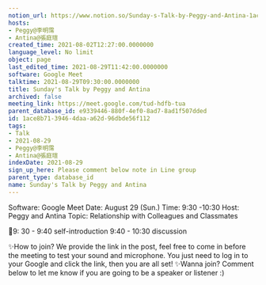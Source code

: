 ```yaml
---
notion_url: https://www.notion.so/Sunday-s-Talk-by-Peggy-and-Antina-1ace8b7139464daaa62d96dbde56f112
hosts:
- Peggy@李明霈
- Antina@張庭瑄
created_time: 2021-08-02T12:27:00.0000000
language_level: No limit
object: page
last_edited_time: 2021-08-29T11:42:00.0000000
software: Google Meet
talktime: 2021-08-29T09:30:00.0000000
title: Sunday's Talk by Peggy and Antina
archived: false
meeting_link: https://meet.google.com/tud-hdfb-tua
parent_database_id: e9339446-880f-4ef0-8ad7-8ad1f507dded
id: 1ace8b71-3946-4daa-a62d-96dbde56f112
tags:
- Talk
- 2021-08-29
- Peggy@李明霈
- Antina@張庭瑄
indexDate: 2021-08-29
sign_up_here: Please comment below note in Line group
parent_type: database_id
name: Sunday's Talk by Peggy and Antina
---
```


Software: Google 
Meet Date: August 29 (Sun.) Time: 9:30 -10:30
Host: Peggy and Antina Topic: Relationship with Colleagues and Classmates

📅9: 30 - 9:40 self-introduction 9:40 - 10:30 discussion

✨How to join? We provide the link in the post, feel free to come in before the meeting to test your sound and microphone. You just need to log in to your Google and click the link, then you are all set!
✨Wanna join? Comment below to let me know if you are going to be a speaker or listener :)








